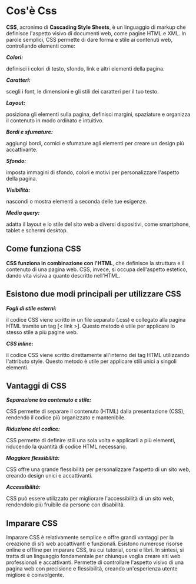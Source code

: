 # **Cos'è Css**

**CSS**, acronimo di **Cascading Style Sheets**, è un linguaggio di markup che definisce l'aspetto visivo di documenti web, come pagine HTML e XML.
In parole semplici, CSS permette di dare forma e stile ai contenuti web, controllando elementi come:

**_Colori:_**

definisci i colori di testo, sfondo, link e altri elementi della pagina.

**_Caratteri:_**

scegli i font, le dimensioni e gli stili dei caratteri per il tuo testo.

**_Layout:_**

posiziona gli elementi sulla pagina, definisci margini, spaziature e organizza il contenuto in modo ordinato e intuitivo.

**_Bordi e sfumature:_**

aggiungi bordi, cornici e sfumature agli elementi per creare un design più accattivante.

**_Sfondo:_**

imposta immagini di sfondo, colori e motivi per personalizzare l'aspetto della pagina.

**_Visibilità:_**

nascondi o mostra elementi a seconda delle tue esigenze.

**_Media query:_**

adatta il layout e lo stile del sito web a diversi dispositivi, come smartphone, tablet e schermi desktop.

## **Come funziona CSS**

**CSS funziona in combinazione con l'HTML**, che definisce la struttura e il contenuto di una pagina web. CSS, invece, si occupa dell'aspetto estetico, dando vita visiva a quanto descritto nell'HTML.

## **Esistono due modi principali per utilizzare CSS**

**_Fogli di stile esterni:_**

il codice CSS viene scritto in un file separato (.css) e collegato alla pagina HTML tramite un tag [< link >].
Questo metodo è utile per applicare lo stesso stile a più pagine web.

**_CSS inline:_**

il codice CSS viene scritto direttamente all'interno dei tag HTML utilizzando l'attributo style. Questo metodo è utile per applicare stili unici a singoli elementi.

## **Vantaggi di CSS**

**_Separazione tra contenuto e stile:_**

CSS permette di separare il contenuto (HTML) dalla presentazione (CSS), rendendo il codice più organizzato e mantenibile.

**_Riduzione del codice:_**

CSS permette di definire stili una sola volta e applicarli a più elementi, riducendo la quantità di codice HTML necessario.

**_Maggiore flessibilità:_**

CSS offre una grande flessibilità per personalizzare l'aspetto di un sito web, creando design unici e accattivanti.

**_Accessibilità:_**

CSS può essere utilizzato per migliorare l'accessibilità di un sito web, rendendolo più fruibile da persone con disabilità.

## **Imparare CSS**

Imparare CSS è relativamente semplice e offre grandi vantaggi per la creazione di siti web accattivanti e funzionali. Esistono numerose risorse online e offline per imparare CSS, tra cui tutorial, corsi e libri.
In sintesi, si tratta di un linguaggio fondamentale per chiunque voglia creare siti web professionali e accattivanti. Permette di controllare l'aspetto visivo di una pagina web con precisione e flessibilità, creando un'esperienza utente migliore e coinvolgente.
